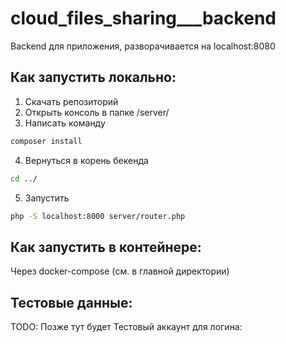 # cloud_files_sharing___backend
Backend для приложения, разворачивается на localhost:8080

## Как запустить локально:
1. Скачать репозиторий
2. Открыть консоль в папке /server/
3. Написать команду 
```sh 
composer install 
```
4. Вернуться в корень бекенда 
```sh 
cd ../ 
```
5. Запустить
```sh 
php -S localhost:8000 server/router.php 
```

## Как запустить в контейнере:
Через docker-compose (см. в главной директории)

## Тестовые данные:
TODO: Позже тут будет 
Тестовый аккаунт для логина:
